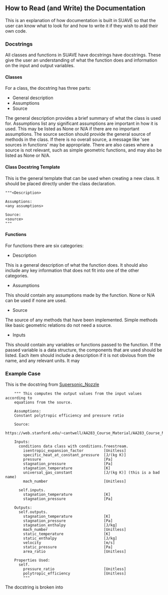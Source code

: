 ## How to Read (and Write) the Documentation

This is an explanation of how documentation is built in SUAVE so that the user can know what to look for and how to write it if they wish to add their own code.

### Docstrings

All classes and functions in SUAVE have docstrings have docstrings. These give the user an understanding of what the function does and information on the input and output variables. 

#### Classes

For a class, the docstring has three parts:

* General description
* Assumptions
* Source

The general description provides a brief summary of what the class is used for. Assumptions list any significant assumptions are important in how it is used. This may be listed as None or N/A if there are no important assumptions. The source section should provide the general source of methods in the class. If there is no overall source, a message like 'see sources in functions' may be appropriate. There are also cases where a source is not relevant, such as simple geometric functions, and may also be listed as None or N/A.

#### Class Docstring Template

This is the general template that can be used when creating a new class. It should be placed directly under the class declaration.

    """<Description>
    
    Assumptions:
    <any assumptions>
    
    Source:
    <source>
    """
    
#### Functions

For functions there are six categories:

* Description

This is a general description of what the function does. It should also include any key information that does not fit into one of the other categories.

* Assumptions

This should contain any assumptions made by the function. None or N/A can be used if none are used.

* Source

The source of any methods that have been implemented. Simple methods like basic geometric relations do not need a source.

* Inputs

This should contain any variables or functions passed to the function. If the passed variable is a data structure, the components that are used should be listed. Each item should include a description if it is not obvious from the name, and any relevant units. It may 

### Example Case

This is the docstring from [Supersonic_Nozzle]()

        """ This computes the output values from the input values according to
        equations from the source.
        
        Assumptions:
        Constant polytropic efficiency and pressure ratio
        
        Source:
        https://web.stanford.edu/~cantwell/AA283_Course_Material/AA283_Course_Notes/
        
        Inputs:
          conditions data class with conditions.freestream.
            isentropic_expansion_factor         [Unitless]
            specific_heat_at_constant_pressure  [J/(kg K)]
            pressure                            [Pa]
            stagnation_pressure                 [Pa]
            stagnation_temperature              [K]
            universal_gas_constant              [J/(kg K)] (this is a bad name)
            mach_number                         [Unitless]
                
          self.inputs.
            stagnation_temperature              [K]
            stagnation_pressure                 [Pa]
                   
        Outputs:
          self.outputs.
            stagnation_temperature              [K]  
            stagnation_pressure                 [Pa]
            stagnation_enthalpy                 [J/kg]
            mach_number                         [Unitless]
            static_temperature                  [K]
            static_enthalpy                     [J/kg]
            velocity                            [m/s]
            static_pressure                     [Pa]
            area_ratio                          [Unitless]
                
        Properties Used:
          self.
            pressure_ratio                      [Unitless]
            polytropic_efficiency               [Unitless]
            """       
            
The docstring is broken into 